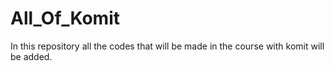 # All_Of_Komit
In this repository all the codes that will be made in the course with komit will be added.
